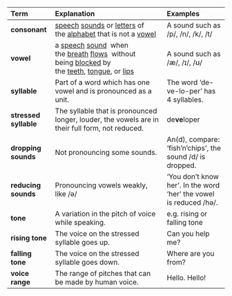 

| Term | Explanation  | Examples  |
| :---- | :---- | :---- |
| **consonant**  | [speech](https://dictionary.cambridge.org/dictionary/english/speech) [sounds](https://dictionary.cambridge.org/dictionary/english/sound) or [letters](https://dictionary.cambridge.org/dictionary/english/capital) of the [alphabet](https://dictionary.cambridge.org/dictionary/english/alphabet) that is not a [vowel](https://dictionary.cambridge.org/dictionary/english/vowel) | A sound such as /p/, /n/, /k/, /t/ |
| **vowel**  | a [speech](https://dictionary.cambridge.org/dictionary/english/speech) [sound](https://dictionary.cambridge.org/dictionary/english/sound)  when the [breath](https://dictionary.cambridge.org/dictionary/english/breath) [flows](https://dictionary.cambridge.org/dictionary/english/flow)  without being [blocked](https://dictionary.cambridge.org/dictionary/english/blocked) by the [teeth](https://dictionary.cambridge.org/dictionary/english/teeth), [tongue](https://dictionary.cambridge.org/dictionary/english/tongue), or [lips](https://dictionary.cambridge.org/dictionary/english/lip) | A sound such as /æ/, /ɪ/, /ʊ/ |
| **syllable** | Part of a word which has one vowel and is pronounced as a unit. | The word ‘de-ve-lo-per’ has 4 syllables. |
| **stressed syllable** |  The syllable that is pronounced longer, louder, the vowels are in their full form, not reduced. | de**ve**loper |
| **dropping sounds** | Not pronouncing some sounds. | An(d), compare: ‘fish’n’chips’, the sound /d/ is dropped. |
| **reducing sounds** | Pronouncing vowels weakly, like /ə/ | ‘You don’t know her’. In the word ‘her’ the vowel is reduced /hə/. |
| **tone** | A variation in the pitch of voice while speaking. | e.g. rising or falling tone |
| **rising tone** | The voice on the stressed syllable goes up. | Can you help me? |
| **falling tone** | The voice on the stressed syllable goes down. | Where are you from? |
| **voice range** | The range of pitches that can be made by human voice. | Hello. Hello\!  |


